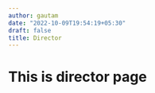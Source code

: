 ```yaml
---
author: gautam
date: "2022-10-09T19:54:19+05:30"
draft: false
title: Director
---
```


# This is director page